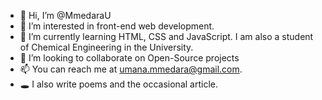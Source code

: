 - 👋 Hi, I’m @MmedaraU
- 👀 I’m interested in front-end web development. 
- 🌱 I’m currently learning HTML, CSS and JavaScript. I am also a student of Chemical Engineering in the University. 
- 💞️ I’m looking to collaborate on Open-Source projects
- 📫 You can reach me at umana.mmedara@gmail.com. 
- 🕳️ I also write poems and the occasional article. 
<!---
MmedaraU/MmedaraU is a ✨ special ✨ repository because its `README.md` (this file) appears on your GitHub profile.
You can click the Preview link to take a look at your changes.
--->
